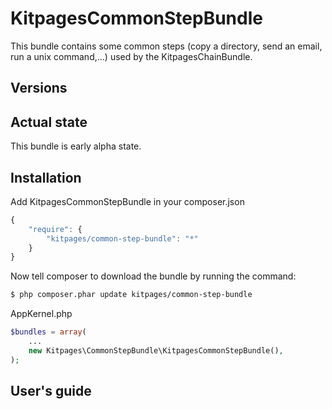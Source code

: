 KitpagesCommonStepBundle
==============================

This bundle contains some common steps (copy a directory, send an email, run a unix command,...) used by the KitpagesChainBundle.

## Versions




## Actual state

This bundle is early alpha state.

## Installation

Add KitpagesCommonStepBundle in your composer.json

```js
{
    "require": {
        "kitpages/common-step-bundle": "*"
    }
}
```

Now tell composer to download the bundle by running the command:

``` bash
$ php composer.phar update kitpages/common-step-bundle
```

AppKernel.php

``` php
$bundles = array(
    ...
    new Kitpages\CommonStepBundle\KitpagesCommonStepBundle(),
);
```


## User's guide

